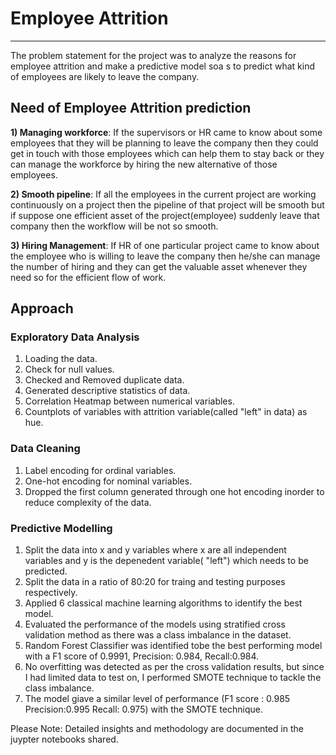 # Employee Attrition
------------------

The problem statement for the project was to analyze the reasons for employee attrition and make a predictive model soa s to predict what kind of employees are
likely to leave the company.

## Need of Employee Attrition prediction

**1) Managing workforce**: If the supervisors or HR came to know about some employees that they will be planning to leave the company then they could get in touch 
                       with those employees which can help them to stay back or they can manage the workforce by hiring the new alternative of those employees.
                       
**2) Smooth pipeline**: If all the employees in the current project are working continuously on a project then the pipeline of that project will be smooth but if 
                    suppose one efficient asset of the project(employee) suddenly leave that company then the workflow will be not so smooth.
                    
**3) Hiring Management**: If HR of one particular project came to know about the employee who is willing to leave the company then he/she can manage the number of 
                          hiring and they can get the valuable asset whenever they need so for the efficient flow of work.
                          
 
 ## Approach
 
### Exploratory Data Analysis

1) Loading the data.
2) Check for null values.
3) Checked and Removed duplicate data.
4) Generated descriptive statistics of data.
5) Correlation Heatmap between numerical variables.
6) Countplots of variables with attrition variable(called "left" in data) as hue.

### Data Cleaning

1) Label encoding for ordinal variables.
2) One-hot encoding for nominal variables.
3) Dropped the first column generated through one hot encoding inorder to reduce complexity of the data.

### Predictive Modelling

1) Split the data into x and y variables where x are all independent variables and y is the depenedent variable( "left") which needs to be predicted.
2) Split the data in a ratio of 80:20 for traing and testing purposes respectively.
3) Applied 6 classical machine learning algorithms to identify the best model.
4) Evaluated the performance of the models using stratified cross validation method as there was a class imbalance in the dataset.
5) Random Forest Classifier was identified tobe the best performing model with a F1 score of 0.9991, Precision: 0.984, Recall:0.984.
6) No overfitting was detected as per the cross validation results, but since I had limited data to test on, I performed SMOTE technique to tackle the class imbalance.
7) The model giave a similar level of performance (F1 score : 0.985 Precision:0.995 Recall: 0.975) with the SMOTE technique.

Please Note: Detailed insights and methodology are documented in the juypter notebooks shared.
